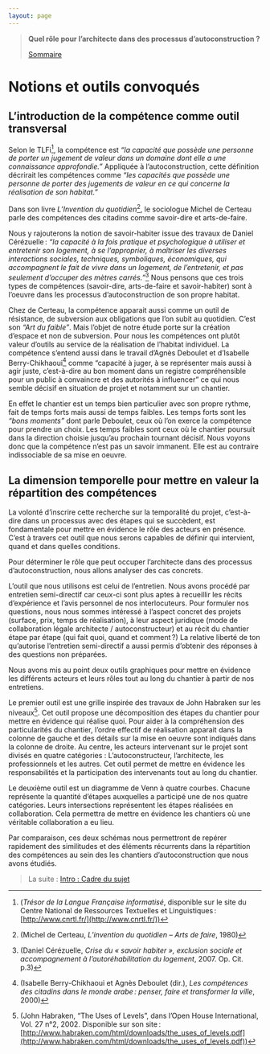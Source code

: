 ```yaml
---
layout: page
---
```

> **Quel rôle pour l’architecte dans des processus d’autoconstruction ?**
>
>[Sommaire](0.0-sommaire)

# Notions et outils convoqués

## L’introduction de la compétence comme outil transversal

Selon le TLFi[^1], la compétence est *“la capacité que possède une personne de porter un jugement de valeur dans un domaine dont elle a une connaissance approfondie.”*
Appliquée à l’autoconstruction, cette définition décrirait les compétences comme *“les capacités que possède une personne de porter des jugements de valeur en ce qui concerne la réalisation de son habitat.”*

[^1]: (*Trésor de la Langue Française informatisé*, disponible sur le site du Centre National de Ressources Textuelles et Linguistiques : [http://www.cnrtl.fr/](http://www.cnrtl.fr/))

Dans son livre *L’Invention du quotidien*[^2], le sociologue Michel de Certeau parle des compétences des citadins comme savoir-dire et arts-de-faire.

[^2]: (Michel de Certeau, *L’invention du quotidien – Arts de faire*, 1980)

Nous y rajouterons la notion de savoir-habiter issue des travaux de Daniel Cérézuelle : *“la capacité à la fois pratique et psychologique à utiliser et entretenir son logement, à se l’approprier, à maîtriser les diverses interactions sociales, techniques, symboliques, économiques, qui accompagnent le fait de vivre dans un logement, de l’entretenir, et pas seulement d’occuper des mètres carrés.”*[^3] Nous pensons que ces trois types de compétences (savoir-dire, arts-de-faire et savoir-habiter) sont à l’oeuvre dans les processus d’autoconstruction de son propre habitat.

[^3]: (Daniel Cérézuelle, *Crise du « savoir habiter », exclusion sociale et accompagnement à l’autoréhabilitation du logement*, 2007. Op. Cit. p.3)

Chez de Certeau, la compétence apparait aussi comme un outil de résistance, de subversion aux obligations que l’on subit au quotidien. C’est son *“Art du faible”*. Mais l’objet de notre étude porte sur la création d’espace et non de subversion. Pour nous les compétences ont plutôt valeur d’outils au service de la réalisation de l’habitat individuel. La compétence s’entend aussi dans le travail d’Agnès Deboulet et d’Isabelle Berry-Chikhaoui[^4] comme “capacité à juger, à se représenter mais aussi à agir juste, c’est-à-dire au bon moment dans un registre compréhensible pour un public à convaincre et des autorités à influencer” ce qui nous semble décisif en situation de projet et notamment sur un chantier.

[^4]: (Isabelle Berry-Chikhaoui et Agnès Deboulet (dir.), *Les compétences des citadins dans le monde arabe : penser, faire et transformer la ville*, 2000)

En effet le chantier est un temps bien particulier avec son propre rythme, fait de temps forts mais aussi de temps faibles. Les temps forts sont les *“bons moments”* dont parle Deboulet, ceux où l’on exerce la compétence pour prendre un choix. Les temps faibles sont ceux où le chantier poursuit dans la direction choisie jusqu’au prochain tournant décisif. Nous voyons donc que la compétence n’est pas un savoir immanent. Elle est au contraire indissociable de sa mise en oeuvre.

## La dimension temporelle pour mettre en valeur la répartition des compétences

La volonté d’inscrire cette recherche sur la temporalité du projet, c’est-à-dire dans un processus avec des étapes qui se succèdent, est fondamentale pour mettre en évidence le rôle des acteurs en présence. C’est à travers cet outil que nous serons capables de définir qui intervient, quand et dans quelles conditions.

Pour déterminer le rôle que peut occuper l’architecte dans des processus d’autoconstruction, nous allons analyser des cas concrets.

L’outil que nous utilisons est celui de l’entretien. Nous avons procédé par entretien semi-directif car ceux-ci sont plus aptes à recueillir les récits d’expérience et l’avis personnel de nos interlocuteurs. Pour formuler nos questions, nous nous sommes intéressé à l’aspect concret des projets (surface, prix, temps de réalisation), à leur aspect juridique (mode de collaboration légale architecte / autoconstructeur) et au récit du chantier étape par étape (qui fait quoi, quand et comment ?) La relative liberté de ton qu’autorise l’entretien semi-directif a aussi permis d’obtenir des réponses à des questions non préparées.

Nous avons mis au point deux outils graphiques pour mettre en évidence les différents acteurs et leurs rôles tout au long du chantier à partir de nos entretiens.

Le premier outil est une grille inspirée des travaux de John Habraken sur les niveaux[^5]. Cet outil propose une décomposition des étapes du chantier pour mettre en évidence qui réalise quoi. Pour aider à la compréhension des particularités du chantier, l’ordre effectif de réalisation apparait dans la colonne de gauche et des détails sur la mise en oeuvre sont indiqués dans la colonne de droite. Au centre, les acteurs intervenant sur le projet sont divisés en quatre catégories : L’autoconstructeur, l’architecte, les professionnels et les autres. Cet outil permet de mettre en évidence les responsabilités et la participation des intervenants tout au long du chantier.

[^5]: (John Habraken, “The Uses of Levels”, dans l’Open House International, Vol. 27 n°2, 2002. Disponible sur son site : [http://www.habraken.com/html/downloads/the_uses_of_levels.pdf](http://www.habraken.com/html/downloads/the_uses_of_levels.pdf))

Le deuxième outil est un diagramme de Venn à quatre courbes. Chacune représente la quantité d’étapes auxquelles a participé une de nos quatre catégories. Leurs intersections représentent les étapes réalisées en collaboration. Cela permettra de mettre en évidence les chantiers où une véritable collaboration a eu lieu.

Par comparaison, ces deux schémas nous permettront de repérer rapidement des similitudes et des éléments récurrents dans la répartition des compétences au sein des les chantiers d’autoconstruction que nous avons étudiés.

>La suite : [Intro : Cadre du sujet](0.2.3-intro)